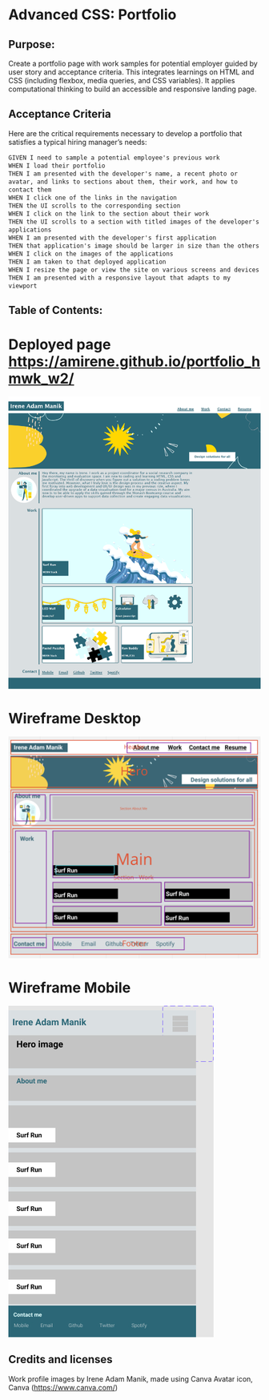 # Advanced CSS: Portfolio

## Purpose: 
Create a portfolio page with work samples for potential employer guided by user story and acceptance criteria. This integrates learnings on HTML and CSS (including flexbox, media queries, and CSS variables). It applies computational thinking to build an accessible and responsive landing page.  

## Acceptance Criteria
Here are the critical requirements necessary to develop a portfolio that satisfies a typical hiring manager’s needs:

```
GIVEN I need to sample a potential employee's previous work
WHEN I load their portfolio
THEN I am presented with the developer's name, a recent photo or avatar, and links to sections about them, their work, and how to contact them
WHEN I click one of the links in the navigation
THEN the UI scrolls to the corresponding section
WHEN I click on the link to the section about their work
THEN the UI scrolls to a section with titled images of the developer's applications
WHEN I am presented with the developer's first application
THEN that application's image should be larger in size than the others
WHEN I click on the images of the applications
THEN I am taken to that deployed application
WHEN I resize the page or view the site on various screens and devices
THEN I am presented with a responsive layout that adapts to my viewport
```

## Table of Contents:
# Deployed page https://amirene.github.io/portfolio_hmwk_w2/
 ![ScreenShot of landing page](/assets/images/browser_screen_shot.png)

# Wireframe Desktop
 ![Wireframe_desktop](/assets/images/wireframe1.png)

 # Wireframe Mobile
 ![Wireframe_mobile](/assets/images/wireframe_mobile.jpg)

## Credits and licenses

Work profile images by Irene Adam Manik, made using Canva
Avatar icon, Canva (https://www.canva.com/)